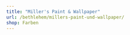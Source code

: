 ```yaml
---
title: "Miller's Paint & Wallpaper"
url: /bethlehem/millers-paint-und-wallpaper/
shop: Farben
---
```

